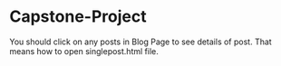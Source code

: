 ﻿# Capstone-Project

You should click on any posts in Blog Page to see details of post. That means how to open singlepost.html file.
